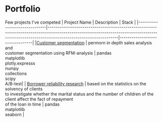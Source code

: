 # Portfolio
Few projects I've competed
| Project Name                  | Description                                                                                                                                                                                    | Stack                           |
|-------------------------------|------------------------------------------------------------------------------------------------------------------------------------------------------------------------------------------------|---------------------------------|
|[Customer segmentation](https://github.com/annashabanova/Portfolio/blob/e6914cce9de0465759568ba1119c154fde39d584/Ecom/ecom-engl-pic.ipynb) | permorn in depth sales analysis and <br>customer segmentation using RFM-analysis | pandas<br>matplotlib<br>plotly.expresss<br>numpy<br>collections<br>scipy<br> A/B-test|
| [Borrower reliability research](https://github.com/annashabanova/Portfolio/blob/c86f91d67114217a7b2fcd6656202a6c0cc3a78e/Borrower%20reliability%20research/2%20Borrower%20reliability%20research.ipynb) | based on the statistics on the solvency of clients <br>to investigate whether the marital status and the number of children of the client affect the fact of repayment <br>of the loan in time | pandas<br>matplotlib<br>seaborn |
